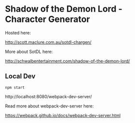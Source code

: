 # Shadow of the Demon Lord - Character Generator

Hosted here:

http://scott.maclure.com.au/sotdl-chargen/

More about SotDL here:

http://schwalbentertainment.com/shadow-of-the-demon-lord/

## Local Dev

```
npm start
```

http://localhost:8080/webpack-dev-server/

Read more about webpack-dev-server here:

https://webpack.github.io/docs/webpack-dev-server.html
